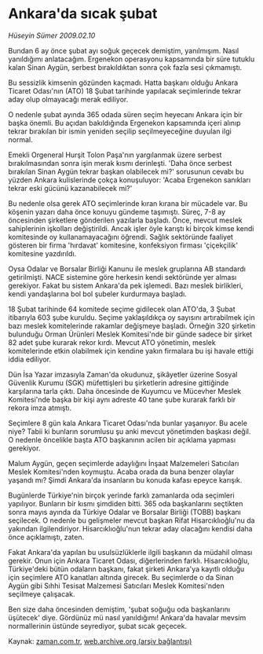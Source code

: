 # Ankara'da sıcak şubat

*Hüseyin Sümer 2009.02.10*

<tr><td class="metin" colspan="2" style="padding-top: 20px; padding-left: 5px; padding-right: 10px;">Bundan 6 ay önce şubat ayı soğuk geçecek demiştim, yanılmışım. Nasıl yanıldığımı anlatacağım. Ergenekon operasyonu kapsamında bir süre tutuklu kalan Sinan Aygün, serbest bırakıldıktan sonra çok fazla sesi çıkmamıştı.</td></tr><tr><td class="metin" colspan="2" style="padding-top: 20px; padding-left: 5px; padding-right: 10px;"><p>Bu sessizlik kimsenin gözünden kaçmadı. Hatta başkanı olduğu Ankara Ticaret Odası'nın (ATO) 18 Şubat tarihinde yapılacak seçimlerinde tekrar aday olup olmayacağı merak ediliyor.
<p>O nedenle şubat ayında 365 odada süren seçim heyecanı Ankara için bir başka önemli. Bu açıdan bakıldığında Ergenekon kapsamında içeri alınıp tekrar bırakılan bir ismin yeniden seçilip seçilmeyeceğine duyulan ilgi normal.
<p>Emekli Orgeneral Hurşit Tolon Paşa'nın yargılanmak üzere serbest bırakılmasından sonra işin merak kısmı derinleşti. 'Daha önce serbest bırakılan Sinan Aygün tekrar başkan olabilecek mi?' sorusunun cevabı bu yüzden Ankara kulislerinde çokça konuşuluyor: 'Acaba Ergenekon sanıkları tekrar eski gücünü kazanabilecek mi?' 
<p>Bu nedenle olsa gerek ATO seçimlerinde kıran kırana bir mücadele var. Bu köşenin yazarı daha önce konuyu gündeme taşımıştı. Süreç, 7-8 ay öncesinden şirketlere gönderilen yazılarla başladı. Önce, mevcut meslek sahiplerinin işkolları değiştirildi. Ancak işler öyle karıştı ki birçok kimse kendi komitesinde oy kullanamayacağını öğrendi. Sağlık sektöründe faaliyet gösteren bir firma 'hırdavat' komitesine, konfeksiyon firması 'çiçekçilik' komitesine yazdırıldı. 
<p>Oysa Odalar ve Borsalar Birliği Kanunu ile meslek gruplarına AB standardı getirilmişti. NACE sistemine göre herkesin kendi sektöründe yer alması gerekiyor. Fakat bu sistem Ankara'da pek işlemedi. Bazı meslek birlikleri, kendi yandaşlarına bol bol şubeler kurdurmaya başladı. 
<p>18 Şubat tarihinde 64 komitede seçime gidilecek olan ATO'da, 3 Şubat itibarıyla 603 şube kuruldu. Seçime yaklaşıldıkça oy sayısını artırabilmek için bazı meslek komitelerinde rakamlar değişmeye başladı. Örneğin 320 şirketin bulunduğu Orman Ürünleri Meslek Komitesi'nde bir günde sadece bir şirket 82 adet şube kurarak rekor kırdı. Mevcut ATO yönetimin, meslek komitelerinde etkin olabilmek için kendine yakın firmalara bu işi havale ettiği iddia ediliyor. 
<p>Dün İsa Yazar imzasıyla Zaman'da okudunuz, şikâyetler üzerine Sosyal Güvenlik Kurumu (SGK) müfettişleri bu şirketlerin adresine gittiğinde karşılarına tarla çıktı. Daha öncesinde de Kuyumcu ve Mücevher Meslek Komitesi'nde başka bir kişi aynı adreste 40 tane şube kurarak farklı bir rekora imza atmıştı.
<p>Seçimlere 8 gün kala Ankara Ticaret Odası'nda bunlar yaşanıyor. Bu acele niye? Tabii ki bunların sorumlusu şu anki mevcut yönetimden başkası değil. O nedenle öncelikle başta ATO başkanının acilen bir açıklama yapması gerekiyor. 
<p>Malum Aygün, geçen seçimlerde adaylığını İnşaat Malzemeleri Satıcıları Meslek Komitesi'nden koymuştu. Acaba orada da buna benzer olaylar yaşandı mı? Şimdi Ankara'da insanların bu konuda kafası epeyce karışık.
<p>Bugünlerde Türkiye'nin birçok yerinde farklı zamanlarda oda seçimleri yapılıyor. Bunların bir kısmı şimdiden bitti. 365 oda başkanlarını seçtikten sonra mayıs ayında da Türkiye Odalar ve Borsalar Birliği (TOBB) başkanı seçilecek. O nedenle bu gelişmeler mevcut başkan Rifat Hisarcıklıoğlu'nu da yakından ilgilendiriyor. Hisarcıklıoğlu'nun tekrar aday olacağını kendisi daha önce açıklamıştı, zaten.
<p>Fakat Ankara'da yapılan bu usulsüzlüklerle ilgili başkanın da müdahil olması gerekir. Onun için Ankara Ticaret Odası, diğerlerinden farklı. Hisarcıklıoğlu, Türkiye'deki bütün odaların başkanı, fakat şirketi Ankara'ya kayıtlı olduğu için seçimlere ATO kanatları altında girecek. Bu seçimlerde o da Sinan Aygün gibi Sıhhi Tesisat Malzemesi Satıcıları Meslek Komitesi'nden seçilmeye çalışacak.
<p>Ben size daha öncesinden demiştim, 'şubat soğuğu oda başkanlarını üşütecek' diye. Gördünüz mü nasıl yanıldığımı! Ankara'da havalar mevsim normallerinin üstünde seyrediyor, şubat sıcak geçecek. <br/></p></p></p></p></p></p></p></p></p></p></p></p></td></tr>

Kaynak: [zaman.com.tr](http://zaman.com.tr/yazar.do?yazino=813574), [web.archive.org (arşiv bağlantısı)](http://web.archive.org/web/20090412183931/http://www.zaman.com.tr:80/yazar.do?yazino=813574)
